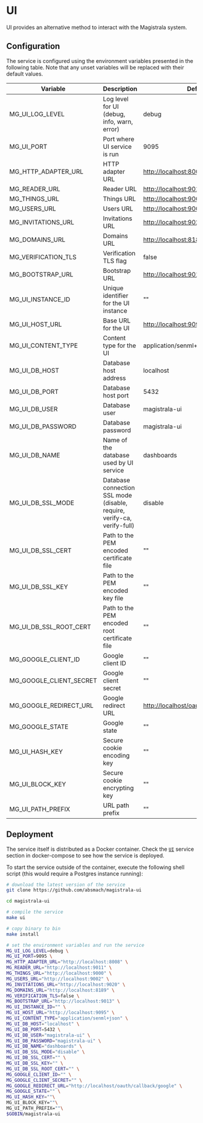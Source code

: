 # UI

UI provides an alternative method to interact with the Magistrala system.

## Configuration

The service is configured using the environment variables presented in the following table. Note that any unset variables will be replaced with their default values.

| Variable                | Description                                                             | Default                                  |
| ----------------------- | ----------------------------------------------------------------------- | ---------------------------------------- |
| MG_UI_LOG_LEVEL         | Log level for UI (debug, info, warn, error)                             | debug                                    |
| MG_UI_PORT              | Port where UI service is run                                            | 9095                                     |
| MG_HTTP_ADAPTER_URL     | HTTP adapter URL                                                        | <http://localhost:8008>                  |
| MG_READER_URL           | Reader URL                                                              | <http://localhost:9011>                  |
| MG_THINGS_URL           | Things URL                                                              | <http://localhost:9000>                  |
| MG_USERS_URL            | Users URL                                                               | <http://localhost:9002>                  |
| MG_INVITATIONS_URL      | Invitations URL                                                         | <http://localhost:9020>                  |
| MG_DOMAINS_URL          | Domains URL                                                             | <http://localhost:8189>                  |
| MG_VERIFICATION_TLS     | Verification TLS flag                                                   | false                                    |
| MG_BOOTSTRAP_URL        | Bootstrap URL                                                           | <http://localhost:9013>                  |
| MG_UI_INSTANCE_ID       | Unique identifier for the UI instance                                   | ""                                       |
| MG_UI_HOST_URL          | Base URL for the UI                                                     | <http://localhost:9095>                  |
| MG_UI_CONTENT_TYPE      | Content type for the UI                                                 | application/senml+json                   |
| MG_UI_DB_HOST           | Database host address                                                   | localhost                                |
| MG_UI_DB_PORT           | Database host port                                                      | 5432                                     |
| MG_UI_DB_USER           | Database user                                                           | magistrala-ui                            |
| MG_UI_DB_PASSWORD       | Database password                                                       | magistrala-ui                            |
| MG_UI_DB_NAME           | Name of the database used by UI service                                 | dashboards                               |
| MG_UI_DB_SSL_MODE       | Database connection SSL mode (disable, require, verify-ca, verify-full) | disable                                  |
| MG_UI_DB_SSL_CERT       | Path to the PEM encoded certificate file                                | ""                                       |
| MG_UI_DB_SSL_KEY        | Path to the PEM encoded key file                                        | ""                                       |
| MG_UI_DB_SSL_ROOT_CERT  | Path to the PEM encoded root certificate file                           | ""                                       |
| MG_GOOGLE_CLIENT_ID     | Google client ID                                                        | ""                                       |
| MG_GOOGLE_CLIENT_SECRET | Google client secret                                                    | ""                                       |
| MG_GOOGLE_REDIRECT_URL  | Google redirect URL                                                     | <http://localhost/oauth/callback/google> |
| MG_GOOGLE_STATE         | Google state                                                            | ""                                       |
| MG_UI_HASH_KEY          | Secure cookie encoding key                                              | ""                                       |
| MG_UI_BLOCK_KEY         | Secure cookie encrypting key                                            | ""                                       |
| MG_UI_PATH_PREFIX       | URL path prefix                                                         | ""                                       |

## Deployment

The service itself is distributed as a Docker container. Check the [`UI`](https://github.com/absmach/magistrala-ui/blob/main/docker/docker-compose.yml) service section in docker-compose to see how the service is deployed.

To start the service outside of the container, execute the following shell script (this would require a Postgres instance running):

```bash
# download the latest version of the service
git clone https://github.com/absmach/magistrala-ui

cd magistrala-ui

# compile the service
make ui

# copy binary to bin
make install

# set the environment variables and run the service
MG_UI_LOG_LEVEL=debug \
MG_UI_PORT=9095 \
MG_HTTP_ADAPTER_URL="http://localhost:8008" \
MG_READER_URL="http://localhost:9011" \
MG_THINGS_URL="http://localhost:9000" \
MG_USERS_URL="http://localhost:9002" \
MG_INVITATIONS_URL="http://localhost:9020" \
MG_DOMAINS_URL="http://localhost:8189" \
MG_VERIFICATION_TLS=false \
MG_BOOTSTRAP_URL="http://localhost:9013" \
MG_UI_INSTANCE_ID="" \
MG_UI_HOST_URL="http://localhost:9095" \
MG_UI_CONTENT_TYPE="application/senml+json" \
MG_UI_DB_HOST="localhost" \
MG_UI_DB_PORT=5432 \
MG_UI_DB_USER="magistrala-ui" \
MG_UI_DB_PASSWORD="magistrala-ui" \
MG_UI_DB_NAME="dashboards" \
MG_UI_DB_SSL_MODE="disable" \
MG_UI_DB_SSL_CERT="" \
MG_UI_DB_SSL_KEY="" \
MG_UI_DB_SSL_ROOT_CERT="" \
MG_GOOGLE_CLIENT_ID="" \
MG_GOOGLE_CLIENT_SECRET="" \
MG_GOOGLE_REDIRECT_URL="http://localhost/oauth/callback/google" \
MG_GOOGLE_STATE="" \
MG_UI_HASH_KEY=""\
MG_UI_BLOCK_KEY=""\
MG_UI_PATH_PREFIX=""\
$GOBIN/magistrala-ui
```
